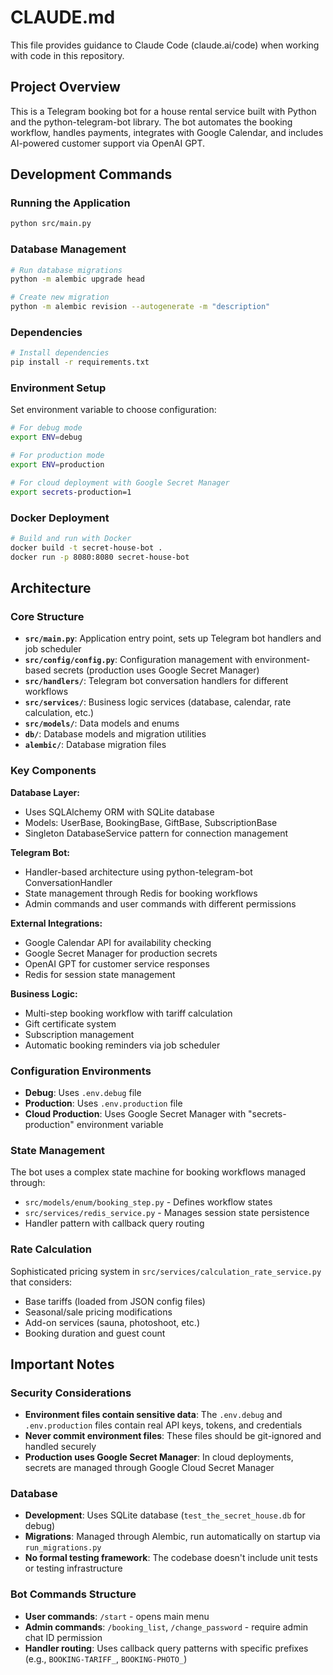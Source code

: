 # CLAUDE.md

This file provides guidance to Claude Code (claude.ai/code) when working with code in this repository.

## Project Overview

This is a Telegram booking bot for a house rental service built with Python and the python-telegram-bot library. The bot automates the booking workflow, handles payments, integrates with Google Calendar, and includes AI-powered customer support via OpenAI GPT.

## Development Commands

### Running the Application
```bash
python src/main.py
```

### Database Management
```bash
# Run database migrations
python -m alembic upgrade head

# Create new migration
python -m alembic revision --autogenerate -m "description"
```

### Dependencies
```bash
# Install dependencies
pip install -r requirements.txt
```

### Environment Setup
Set environment variable to choose configuration:
```bash
# For debug mode
export ENV=debug

# For production mode
export ENV=production

# For cloud deployment with Google Secret Manager
export secrets-production=1
```

### Docker Deployment
```bash
# Build and run with Docker
docker build -t secret-house-bot .
docker run -p 8080:8080 secret-house-bot
```

## Architecture

### Core Structure
- **`src/main.py`**: Application entry point, sets up Telegram bot handlers and job scheduler
- **`src/config/config.py`**: Configuration management with environment-based secrets (production uses Google Secret Manager)
- **`src/handlers/`**: Telegram bot conversation handlers for different workflows
- **`src/services/`**: Business logic services (database, calendar, rate calculation, etc.)
- **`src/models/`**: Data models and enums
- **`db/`**: Database models and migration utilities
- **`alembic/`**: Database migration files

### Key Components

**Database Layer:**
- Uses SQLAlchemy ORM with SQLite database
- Models: UserBase, BookingBase, GiftBase, SubscriptionBase
- Singleton DatabaseService pattern for connection management

**Telegram Bot:**
- Handler-based architecture using python-telegram-bot ConversationHandler
- State management through Redis for booking workflows
- Admin commands and user commands with different permissions

**External Integrations:**
- Google Calendar API for availability checking
- Google Secret Manager for production secrets
- OpenAI GPT for customer service responses
- Redis for session state management

**Business Logic:**
- Multi-step booking workflow with tariff calculation
- Gift certificate system
- Subscription management
- Automatic booking reminders via job scheduler

### Configuration Environments
- **Debug**: Uses `.env.debug` file
- **Production**: Uses `.env.production` file
- **Cloud Production**: Uses Google Secret Manager with "secrets-production" environment variable

### State Management
The bot uses a complex state machine for booking workflows managed through:
- `src/models/enum/booking_step.py` - Defines workflow states
- `src/services/redis_service.py` - Manages session state persistence
- Handler pattern with callback query routing

### Rate Calculation
Sophisticated pricing system in `src/services/calculation_rate_service.py` that considers:
- Base tariffs (loaded from JSON config files)
- Seasonal/sale pricing modifications
- Add-on services (sauna, photoshoot, etc.)
- Booking duration and guest count

## Important Notes

### Security Considerations
- **Environment files contain sensitive data**: The `.env.debug` and `.env.production` files contain real API keys, tokens, and credentials
- **Never commit environment files**: These files should be git-ignored and handled securely
- **Production uses Google Secret Manager**: In cloud deployments, secrets are managed through Google Cloud Secret Manager

### Database
- **Development**: Uses SQLite database (`test_the_secret_house.db` for debug)
- **Migrations**: Managed through Alembic, run automatically on startup via `run_migrations.py`
- **No formal testing framework**: The codebase doesn't include unit tests or testing infrastructure

### Bot Commands Structure
- **User commands**: `/start` - opens main menu
- **Admin commands**: `/booking_list`, `/change_password` - require admin chat ID permission
- **Handler routing**: Uses callback query patterns with specific prefixes (e.g., `BOOKING-TARIFF_`, `BOOKING-PHOTO_`)